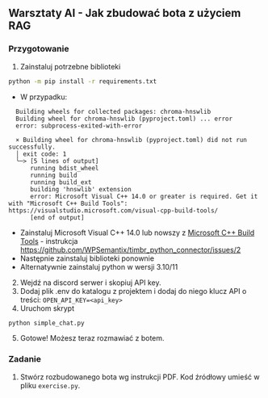 ## Warsztaty AI - Jak zbudować bota z użyciem RAG

### Przygotowanie
1. Zainstaluj potrzebne biblioteki
```bash
python -m pip install -r requirements.txt
```
* W przypadku:
```shell
  Building wheels for collected packages: chroma-hnswlib
  Building wheel for chroma-hnswlib (pyproject.toml) ... error
  error: subprocess-exited-with-error

  × Building wheel for chroma-hnswlib (pyproject.toml) did not run successfully.
  │ exit code: 1
  ╰─> [5 lines of output]
      running bdist_wheel
      running build
      running build_ext
      building 'hnswlib' extension
      error: Microsoft Visual C++ 14.0 or greater is required. Get it with "Microsoft C++ Build Tools": https://visualstudio.microsoft.com/visual-cpp-build-tools/       
      [end of output]
```
* Zainstaluj Microsoft Visual C++ 14.0 lub nowszy z [Microsoft C++ Build Tools](https://visualstudio.microsoft.com/visual-cpp-build-tools/) - instrukcja https://github.com/WPSemantix/timbr_python_connector/issues/2
* Następnie zainstaluj biblioteki ponownie
* Alternatywnie zainstaluj python w wersji 3.10/11
2. Wejdź na discord serwer i skopiuj API key.
3. Dodaj plik .env do katalogu z projektem i dodaj do niego klucz API o treści: `OPEN_API_KEY=<api_key>`
4. Uruchom skrypt
```bash
python simple_chat.py
```
5. Gotowe! Możesz teraz rozmawiać z botem.

### Zadanie
1. Stwórz rozbudowanego bota wg instrukcji PDF. Kod źródłowy umieść w pliku `exercise.py`.
